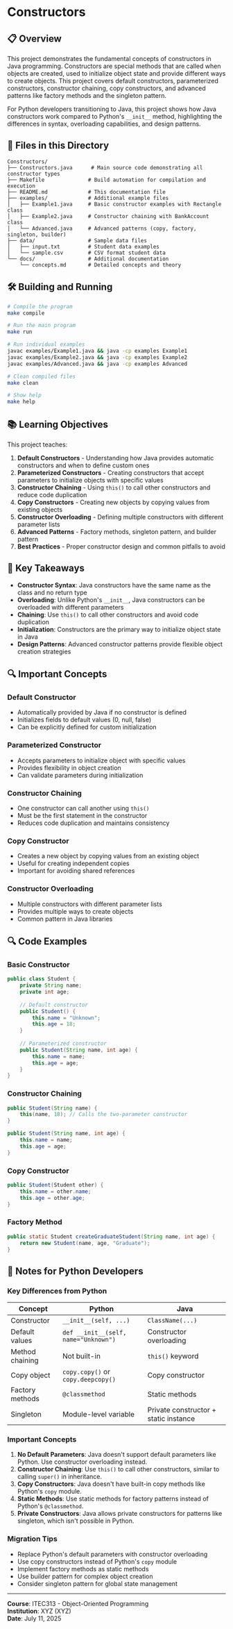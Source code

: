 # Constructors

## 📋 Overview

This project demonstrates the fundamental concepts of constructors in Java programming. Constructors are special methods that are called when objects are created, used to initialize object state and provide different ways to create objects. This project covers default constructors, parameterized constructors, constructor chaining, copy constructors, and advanced patterns like factory methods and the singleton pattern.

For Python developers transitioning to Java, this project shows how Java constructors work compared to Python's `__init__` method, highlighting the differences in syntax, overloading capabilities, and design patterns.

## 📁 Files in this Directory

```
Constructors/
├── Constructors.java      # Main source code demonstrating all constructor types
├── Makefile              # Build automation for compilation and execution
├── README.md             # This documentation file
├── examples/             # Additional example files
│   ├── Example1.java     # Basic constructor examples with Rectangle class
│   ├── Example2.java     # Constructor chaining with BankAccount class
│   └── Advanced.java     # Advanced patterns (copy, factory, singleton, builder)
├── data/                 # Sample data files
│   ├── input.txt         # Student data examples
│   └── sample.csv        # CSV format student data
└── docs/                 # Additional documentation
    └── concepts.md       # Detailed concepts and theory
```

## 🛠 Building and Running

```bash
# Compile the program
make compile

# Run the main program
make run

# Run individual examples
javac examples/Example1.java && java -cp examples Example1
javac examples/Example2.java && java -cp examples Example2
javac examples/Advanced.java && java -cp examples Advanced

# Clean compiled files
make clean

# Show help
make help
```

## 📚 Learning Objectives

This project teaches:

1. **Default Constructors** - Understanding how Java provides automatic constructors and when to define custom ones
2. **Parameterized Constructors** - Creating constructors that accept parameters to initialize objects with specific values
3. **Constructor Chaining** - Using `this()` to call other constructors and reduce code duplication
4. **Copy Constructors** - Creating new objects by copying values from existing objects
5. **Constructor Overloading** - Defining multiple constructors with different parameter lists
6. **Advanced Patterns** - Factory methods, singleton pattern, and builder pattern
7. **Best Practices** - Proper constructor design and common pitfalls to avoid

## 🎯 Key Takeaways

- **Constructor Syntax**: Java constructors have the same name as the class and no return type
- **Overloading**: Unlike Python's `__init__`, Java constructors can be overloaded with different parameters
- **Chaining**: Use `this()` to call other constructors and avoid code duplication
- **Initialization**: Constructors are the primary way to initialize object state in Java
- **Design Patterns**: Advanced constructor patterns provide flexible object creation strategies

## 🔍 Important Concepts

### Default Constructor
- Automatically provided by Java if no constructor is defined
- Initializes fields to default values (0, null, false)
- Can be explicitly defined for custom initialization

### Parameterized Constructor
- Accepts parameters to initialize object with specific values
- Provides flexibility in object creation
- Can validate parameters during initialization

### Constructor Chaining
- One constructor can call another using `this()`
- Must be the first statement in the constructor
- Reduces code duplication and maintains consistency

### Copy Constructor
- Creates a new object by copying values from an existing object
- Useful for creating independent copies
- Important for avoiding shared references

### Constructor Overloading
- Multiple constructors with different parameter lists
- Provides multiple ways to create objects
- Common pattern in Java libraries

## 🔍 Code Examples

### Basic Constructor
```java
public class Student {
    private String name;
    private int age;
    
    // Default constructor
    public Student() {
        this.name = "Unknown";
        this.age = 18;
    }
    
    // Parameterized constructor
    public Student(String name, int age) {
        this.name = name;
        this.age = age;
    }
}
```

### Constructor Chaining
```java
public Student(String name) {
    this(name, 18); // Calls the two-parameter constructor
}

public Student(String name, int age) {
    this.name = name;
    this.age = age;
}
```

### Copy Constructor
```java
public Student(Student other) {
    this.name = other.name;
    this.age = other.age;
}
```

### Factory Method
```java
public static Student createGraduateStudent(String name, int age) {
    return new Student(name, age, "Graduate");
}
```

## 📝 Notes for Python Developers

### Key Differences from Python

| Concept | Python | Java |
|---------|--------|------|
| Constructor | `__init__(self, ...)` | `ClassName(...)` |
| Default values | `def __init__(self, name="Unknown")` | Constructor overloading |
| Method chaining | Not built-in | `this()` keyword |
| Copy object | `copy.copy()` or `copy.deepcopy()` | Copy constructor |
| Factory methods | `@classmethod` | Static methods |
| Singleton | Module-level variable | Private constructor + static instance |

### Important Concepts

1. **No Default Parameters**: Java doesn't support default parameters like Python. Use constructor overloading instead.
2. **Constructor Chaining**: Use `this()` to call other constructors, similar to calling `super()` in inheritance.
3. **Copy Constructors**: Java doesn't have built-in copy methods like Python's `copy` module.
4. **Static Methods**: Use static methods for factory patterns instead of Python's `@classmethod`.
5. **Private Constructors**: Java allows private constructors for patterns like singleton, which isn't possible in Python.

### Migration Tips

- Replace Python's default parameters with constructor overloading
- Use copy constructors instead of Python's `copy` module
- Implement factory methods as static methods
- Use builder pattern for complex object creation
- Consider singleton pattern for global state management

---

**Course**: ITEC313 - Object-Oriented Programming  
**Institution**: XYZ (XYZ)  
**Date**: July 11, 2025
